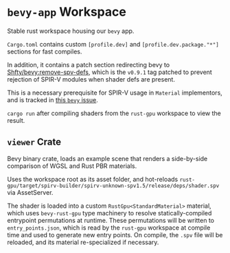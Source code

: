 # `bevy-app` Workspace

Stable rust workspace housing our `bevy` app.

`Cargo.toml` contains custom `[profile.dev]` and `[profile.dev.package."*"]` sections for fast compiles.

In addition, it contains a patch section redirecting bevy to [Shfty/bevy:remove-spv-defs](https://github.com/Shfty/bevy),
which is the `v0.9.1` tag patched to prevent rejection of SPIR-V modules when shader defs are present.

This is a necessary prerequisite for SPIR-V usage in `Material` implementors, and is tracked in [this `bevy` issue](https://github.com/bevyengine/bevy/issues/7771).

`cargo run` after compiling shaders from the `rust-gpu` workspace to view the result.

## `viewer` Crate

Bevy binary crate, loads an example scene that renders a side-by-side comparison of WGSL and Rust PBR materials.

Uses the workspace root as its asset folder, and hot-reloads `rust-gpu/target/spirv-builder/spirv-unknown-spv1.5/release/deps/shader.spv` via AssetServer.

The shader is loaded into a custom `RustGpu<StandardMaterial>` material, which uses `bevy-rust-gpu` type machinery to resolve statically-compiled entrypoint permutations at runtime.
These permutations will be written to `entry_points.json`, which is read by the `rust-gpu` workspace at compile time and used to generate new entry points.
On compile, the `.spv` file will be reloaded, and its material re-specialized if necessary.

